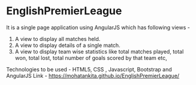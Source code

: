 # EnglishPremierLeague
It is a single page application using AngularJS which has following views -
1) A view to display all matches held.
2) A view to display details of a single match.
3) A view to display team wise statistics like total matches played, total won, total lost, total number of goals scored by that team etc,
 
Technologies to be used ​- HTML5, CSS , Javascript, Bootstrap and AngularJS 
Link - https://mohatankita.github.io/EnglishPremierLeague/
